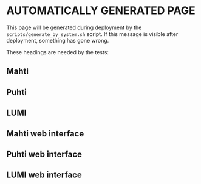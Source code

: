 # AUTOMATICALLY GENERATED PAGE

This page will be generated during deployment by
the `scripts/generate_by_system.sh` script. If this message is visible
after deployment, something has gone wrong.

These headings are needed by the tests:

## Mahti

## Puhti

## LUMI

## Mahti web interface

## Puhti web interface

## LUMI web interface

